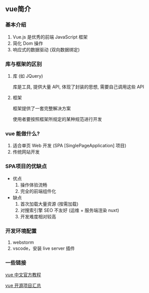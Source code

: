 ## vue简介

### 基本介绍

1. Vue.js 是优秀的前端 JavaScript 框架
2. 简化 Dom 操作
3. 响应式的数据驱动 (双向数据绑定)



### 库与框架的区别

1. 库 (如 JQuery)

   库是工具, 提供大量 API, 体现了封装的思想, 需要自己调用这些 API

2. 框架

   框架提供了一套完整解决方案

   使用者要按照框架所规定的某种规范进行开发



### vue 能做什么?

1. 适合单页 Web 开发 (SPA [SinglePageApplication] 项目) 
2. 传统网站开发



### SPA项目的优缺点

+ 优点
  1. 操作体验流畅
  2. 完全的前端组件化
+ 缺点
  1. 首次加载大量资源 (按需加载)
  2. 对搜索引擎 SEO 不友好 (运维 + 服务端渲染 nuxt)
  3. 开发难度相对较高



### 开发环境配置

1. webstorm
2. vscode，安装 live server 插件



### 一些链接

[vue 中文官方教程](https://cn.vuejs.org/)

[vue 开源项目汇总](https://github.com/opendigg/awesome-github-vue )

